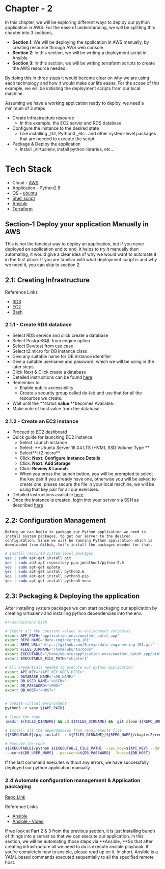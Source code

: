 # Chapter - 2
In this chapter, we will be exploring different ways to deploy our python application in AWS. 
For the ease of understanding, we will be splitting this chapter into 3 sections, 

*   **Section 1**: We will be deploying the application in AWS manually, by creating resource through AWS web console
*   **Section 2**: In this section, we will be writing a deployment script in Ansible
*   **Section 3**: In this section, we will be writing terraform scripts to create the AWS resource needed.

By doing this in three steps it would become clear on why we are using each technology and how it would make our life easier. 
For the scope of this example, we will be initiating the deployment scripts from our local machine.


Assuming we have a working application ready to deploy, we need a minimum of 3 steps 

*   Create Infrastructure resource 
    *   In this example, the EC2 server and RDS database
*   Configure the instance to the desired state
    *   Like installing _Git, Python3 _etc.. and other system-level packages that are needed to execute the script
*   Package & Deploy the application 
    *   Install _Virtualenv, install python libraries, etc… 


# Tech Stack

*   Cloud - [AWS](https://aws.amazon.com/premiumsupport/knowledge-center/create-and-activate-aws-account/) 
*   Application - Python2.6
*   OS - [ubuntu](https://www.cheatography.com/davechild/cheat-sheets/linux-command-line/) 
*   [Shell script](https://www.shellscript.sh/index.html)
*   [Ansible](https://scotch.io/tutorials/getting-started-with-ansible)
*   [Terraform](https://learn.hashicorp.com/terraform/#getting-started)


## Section-1 Deploy your application Manually in AWS 

This is not the fanciest way to deploy an application, but if you never deployed an application
end to end, it helps to try it manually then automating, it would give a clear idea of why we would 
want to automate it in the first place. If you are familiar with what deployment script is and 
why we need it, you can skip to section 2.


## 2.1: Creating Infrastructure

Reference Links

*   [RDS](https://aws.amazon.com/rds/postgresql/)
*   [EC2](https://docs.aws.amazon.com/AWSEC2/latest/UserGuide/concepts.html)
*   [Bash](https://www.howtoforge.com/tutorial/linux-shell-scripting-lessons/)


### 2.1.1 - Create RDS database

*   Select RDS service and click create a database
*   Select PostgreSQL from engine option
*   Select Dev/test from use case
*   Select t2.micro for DB instance class
*   Give any suitable name for DB instance identifier
*   Give a suitable username and password, which we will be using in the later steps.
*   Click Next & Click create a database
*   Detailed instructions can be found [here](https://docs.aws.amazon.com/AmazonRDS/latest/UserGuide/CHAP_GettingStarted.CreatingConnecting.PostgreSQL.html)
*   Remember to 
    *   Enable public accessibility 
    *   Create a security group called de-lab and use that for all the resources we create. 
*   Wait until the **status **value** **becomes Available.
*   Make note of host value from the database


### 2.1.2 - Create an EC2 instance

*   Proceed to EC2 dashboard 
*   Quick guide for launching EC2 instance
    *   Select Launch instance 
    *   Select: **Ubuntu Server 18.04 LTS (HVM), SSD Volume Type **
    *   Select**: t2.micro**
    *   Click: **Next: Configure Instance Details**
    *   Click: **Next: Add Storage**
    *   Click: **Review & Launch**
    *   When you press the launch button, you will be prompted to select the key pair if you already have one, otherwise you will be asked to create one, please secure the file in your local machine, we will be using that key pair for all our exercises.
*   Detailed instructions available [here](https://docs.aws.amazon.com/quickstarts/latest/vmlaunch/step-1-launch-instance.html)
*   Once the instance is created,  login into your server via SSH as described [here](https://docs.aws.amazon.com/AWSEC2/latest/UserGuide/AccessingInstancesLinux.html)


## 2.2: Configuration Management

	Before we can begin to package our Python application we need to install system packages, to get our server to the desired configuration. Since we will be running Python application which is downloaded from Github, let's install the packages needed for that.


```bash
# Install required system-level packages
yes | sudo apt-get install git
yes | sudo add-apt-repository ppa:jonathonf/python-2.6
yes | sudo apt-get update
yes | sudo apt-get install python2.6
yes | sudo apt-get install python3-pip
yes | sudo apt-get install python3-venv
```



## 2.3: Packaging & Deploying the application

After installing system packages we can start packaging our application by creating virtualenv and installing python dependencies into the env.


```bash
#!/usr/bin/env bash

# Export all the constant values as environment variables
export APP_PATH="application_envs/weather_batch_app"
export REPO_NAME="data-engineering-101"
export REPO_URL="https://github.com/Sureya/data-engineering-101.git"
export FILES_DIRNAME="/home/ubuntu/code"
export EXECUTABLE="/home/ubuntu/application_envs/weather_batch_app/bin"
export EXECUTABLE_FILE_PATH="chapter1"

# All credentials needed to execute our python application
export API_KEY="<API_KEY_GOES_HERE>"
export DATABASE_NAME="<DB_NAME>"
export DB_USER_NAME="<USER>"
export DB_PASSWORD="<PWD>"
export DB_HOST="<HOST>"


# Create virtual environment
python3 -m venv ${APP_PATH}

# Clone the repo
(mkdir ${FILES_DIRNAME} && cd ${FILES_DIRNAME} &&  git clone ${REPO_URL})

# Install all the dependencies from requirements file
${EXECUTABLE}/pip install -r ${FILES_DIRNAME}/${REPO_NAME}/chapter2/requirements.txt

# Execute the code
${EXECUTABLE}/python ${EXECUTABLE_FILE_PATH} --api_key=${API_KEY} --database=${DATABASE_NAME} \
--user=${DB_USER_NAME} --password=${DB_PASSWORD} --host=${DB_HOST}
```

If the last command executes without any errors, we have successfully deployed our python application manually.


### 2.4 Automate configuration management & Application packaging

[Repo Link](https://github.com/Sureya/data-engineering-101/tree/master/chapter3/part2/deploy)

Reference Links

*   [Ansible](https://serversforhackers.com/c/an-ansible-tutorial) 
*   [Ansible - Video](https://www.youtube.com/watch?v=dCQpaTTTv98)

If we look at Part 2 & 3 from the previous section, it is just installing bunch of things into a server so that we can execute our application. 
In this section, we will be automating those steps via **Ansible,  **So that after creating infrastructure all we need to do is execute ansible playbook.
If you’re completely new to ansible, please read up on it. In short, Ansible is a YAML based commands executed sequentially to all the specified remote host.
